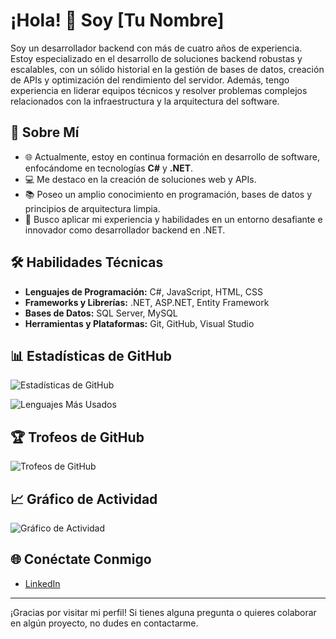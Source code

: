 <h1>¡Hola! 👋 Soy [Tu Nombre]</h1>

<p>Soy un desarrollador backend con más de cuatro años de experiencia. Estoy especializado en el desarrollo de soluciones backend robustas y escalables, con un sólido historial en la gestión de bases de datos, creación de APIs y optimización del rendimiento del servidor. Además, tengo experiencia en liderar equipos técnicos y resolver problemas complejos relacionados con la infraestructura y la arquitectura del software.</p>

<h2>🚀 Sobre Mí</h2>
<ul>
  <li>🌐 Actualmente, estoy en continua formación en desarrollo de software, enfocándome en tecnologías <strong>C#</strong> y <strong>.NET</strong>.</li>
  <li>💻 Me destaco en la creación de soluciones web y APIs.</li>
  <li>📚 Poseo un amplio conocimiento en programación, bases de datos y principios de arquitectura limpia.</li>
  <li>🎯 Busco aplicar mi experiencia y habilidades en un entorno desafiante e innovador como desarrollador backend en .NET.</li>
</ul>

<h2>🛠️ Habilidades Técnicas</h2>
<ul>
  <li><strong>Lenguajes de Programación:</strong> C#, JavaScript, HTML, CSS</li>
  <li><strong>Frameworks y Librerías:</strong> .NET, ASP.NET, Entity Framework</li>
  <li><strong>Bases de Datos:</strong> SQL Server, MySQL</li>
  <li><strong>Herramientas y Plataformas:</strong> Git, GitHub, Visual Studio</li>
</ul>

<h2>📊 Estadísticas de GitHub</h2>
<p><img src="https://github-readme-stats.vercel.app/api?username=davidprado4021&show_icons=true&theme=radical" alt="Estadísticas de GitHub"></p>
<p><img src="https://github-readme-stats.vercel.app/api/top-langs/?username=davidprado4021&layout=compact&theme=radical" alt="Lenguajes Más Usados"></p>

<h2>🏆 Trofeos de GitHub</h2>
<p><img src="https://github-profile-trophy.vercel.app/?username=davidprado4021&theme=radical" alt="Trofeos de GitHub"></p>

<h2>📈 Gráfico de Actividad</h2>
<p><img src="https://activity-graph.herokuapp.com/graph?username=davidprado4021&theme=radical" alt="Gráfico de Actividad"></p>

<h2>🌐 Conéctate Conmigo</h2>
<ul>
    <li><a href="https://www.linkedin.com/in/david-a-prado-a-59722330b/">LinkedIn</a></li>
</ul>

<hr>

<p>¡Gracias por visitar mi perfil! Si tienes alguna pregunta o quieres colaborar en algún proyecto, no dudes en contactarme.</p>

